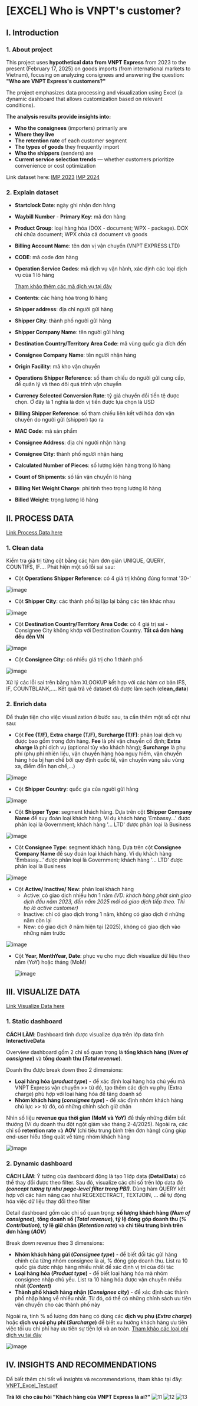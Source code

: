 # [EXCEL] Who is VNPT's customer?
## I. Introduction
### 1. About project
This project uses **hypothetical data from VNPT Express** from 2023 to the present (February 17, 2025) on goods imports (from international markets to Vietnam), focusing on analyzing consignees and answering the question: **"Who are VNPT Express's customers?"**

The project emphasizes data processing and visualization using Excel (a dynamic dashboard that allows customization based on relevant conditions).

**The analysis results provide insights into:**
- **Who the consignees** (importers) primarily are
- **Where they live**
- **The retention rate** of each customer segment
- **The types of goods** they frequently import
- **Who the shippers** (senders) are
- **Current service selection trends** — whether customers prioritize convenience or cost optimization

Link dataset here: 
[IMP 2023](https://docs.google.com/spreadsheets/d/1PRKKMJeQ_g72SO5WfC0ZVF-QPpAOHL6FfMJMdKbiSyc/edit?gid=2095503206#gid=2095503206)
[IMP 2024](https://docs.google.com/spreadsheets/d/1NdU2WDDOMpUwWqjwCzUMdlNj-F9twI-3MfOebMxV39Q/edit?gid=1804060942#gid=1804060942)

### 2. Explain dataset
- **Startclock Date**: ngày ghi nhận đơn hàng
- **Waybill Number** - **Primary Key**: mã đơn hàng
- **Product Group**: loại hàng hóa (DOX - document; WPX - package). DOX chỉ chứa document; WPX chứa cả document và goods
- **Billing Account Name**: tên đơn vị vận chuyển (VNPT EXPRESS LTD)
- **CODE**: mã code đơn hàng
- **Operation Service Codes**: mã dịch vụ vận hành, xác định các loại dịch vụ của 1 lô hàng

  [Tham khảo thêm các mã dịch vụ tại đây](https://docs.rocketshipit.com/rs/docs/dhl-addons.html?utm_source=chatgpt.com)

- **Contents**: các hàng hóa trong lô hàng
- **Shipper address**: địa chỉ người gửi hàng
- **Shipper City**: thành phố người gửi hàng
- **Shipper Company Name**: tên người gửi hàng
- **Destination Country/Territory Area Code**: mã vùng quốc gia đích đến
- **Consignee Company Name**: tên người nhận hàng
- **Origin Facility**: mã kho vận chuyển
- **Operations Shipper Reference**: số tham chiếu do người gửi cung cấp, để quản lý và theo dõi quá trình vận chuyển
- **Currency Selected Conversion Rate**: tỷ giá chuyển đổi tiền tệ được chọn. Ở đây là 1 nghĩa là đơn vị tiền được lựa chọn là USD
- **Billing Shipper Reference**: số tham chiếu liên kết với hóa đơn vận chuyển do người gửi (shipper) tạo ra
- **MAC Code**: mã sản phẩm
- **Consignee Address**: địa chỉ người nhận hàng
- **Consignee City**: thành phố người nhận hàng
- **Calculated Number of Pieces**: số lượng kiện hàng trong lô hàng
- **Count of Shipments**: số lần vận chuyển lô hàng
- **Billing Net Weight Charge**: phí tính theo trọng lượng lô hàng
- **Billed Weight**: trọng lượng lô hàng
 
## II. PROCESS DATA
[Link Process Data here](https://docs.google.com/spreadsheets/d/1M1qsbT4Tony5o0XI9C94FpjU1QE5w-9pA6D4HanNQVQ/edit?gid=2095503206#gid=2095503206) 

### 1. Clean data
Kiểm tra giá trị từng cột bằng các hàm đơn giản UNIQUE, QUERY, COUNTIFS, IF.... Phát hiện một số lỗi sai sau:
- Cột **Operations Shipper Reference**: có 4 giá trị không đúng format '30-'

![image](https://github.com/user-attachments/assets/9dfa5b92-5a6c-4762-87ef-5281b1198534)

- Cột **Shipper City**: các thành phố bị lặp lại bằng các tên khác nhau

![image](https://github.com/user-attachments/assets/44016255-dea7-4e90-9531-c462c84a030d)

- Cột **Destination Country/Territory Area Code**: có 4 giá trị sai - Consignee City không khớp với Destination Country. **Tất cả đơn hàng đều đến VN**

![image](https://github.com/user-attachments/assets/1f6d9d0e-7403-4fd4-92dd-0fd9e0867713)

- Cột **Consignee City**: có nhiều giá trị cho 1 thành phố

![image](https://github.com/user-attachments/assets/ffa7356f-f411-4ebd-90cf-b9aaabf8dd51)


Xử lý các lỗi sai trên bằng hàm XLOOKUP kết hợp với các hàm cơ bản IFS, IF, COUNTBLANK,.... Kết quả trả về dataset đã được làm sạch (**clean_data**)

### 2. Enrich data
Để thuận tiện cho việc visualization ở bước sau, ta cần thêm một số cột như sau:
- Cột **Fee (T/F), Extra charge (T/F), Surcharge (T/F)**: phân loại dịch vụ được bao gồm trong đơn hàng. **Fee** là phí vận chuyển cố định; **Extra charge** là phí dịch vụ (optional tùy vào khách hàng); **Surcharge** là phụ phí (phụ phí nhiên liệu, vận chuyển hàng hóa nguy hiểm, vận chuyển hàng hóa bị hạn chế bởi quy định quốc tế, vận chuyển vùng sâu vùng xa, điểm đến hạn chế,...)

![image](https://github.com/user-attachments/assets/aa035e47-d72e-4946-9e04-af307484d89d)

- Cột **Shipper Country**: quốc gia của người gửi hàng

![image](https://github.com/user-attachments/assets/70418a04-343d-4243-951a-6eb17447786a)

- Cột **Shipper Type**: segment khách hàng. Dựa trên cột **Shipper Company Name** để suy đoán loại khách hàng. Ví dụ khách hàng 'Embassy...' được phân loại là Government; khách hàng '... LTD' được phân loại là Business

![image](https://github.com/user-attachments/assets/e6e2676a-22c1-41a8-97b9-31e08d68f8e0)

- Cột **Consignee Type**: segment khách hàng. Dựa trên cột **Consignee Company Name** để suy đoán loại khách hàng. Ví dụ khách hàng 'Embassy...' được phân loại là Government; khách hàng '... LTD' được phân loại là Business 

![image](https://github.com/user-attachments/assets/d33ae898-cd50-44d7-ba47-79bbc368ef1c)

- Cột **Active/ Inactive/ New**: phân loại khách hàng
  + Active: có giao dịch nhiều hơn 1 năm _(VD: khách hàng phát sinh giao dịch đầu năm 2023, đến năm 2025 mới có giao dịch tiếp theo. Thì họ là active customer)_
  + Inactive: chỉ có giao dịch trong 1 năm, không có giao dịch ở những năm còn lại
  + New: có giao dịch ở năm hiện tại (2025), không có giao dịch vào những năm trước

![image](https://github.com/user-attachments/assets/4270cfe2-7763-4eed-8934-597628cdbbf2)

- Cột **Year, MonthYear, Date**: phục vụ cho mục đích visualize dữ liệu theo năm (YoY) hoặc tháng (MoM)

  ![image](https://github.com/user-attachments/assets/06e3bee4-ed6d-402c-ba3a-d512ad87dfdd)

## III. VISUALIZE DATA
[Link Visualize Data here](https://docs.google.com/spreadsheets/d/1t6nKFCS6BEpNehD_rQ-PWZYZhF4Os0plHUIz3Sg8mCY/edit?gid=1013104594#gid=1013104594)

### 1. Static dashboard
**CÁCH LÀM**: Dashboard tĩnh được visualize dựa trên lớp data tĩnh **InteractiveData**

Overview dashboard gồm 2 chỉ số quan trọng là **tổng khách hàng (_Num of consignee_)** và **tổng doanh thu (_Total revenue_)**.

Doanh thu được break down theo 2 dimensions: 
- **Loại hàng hóa (_product type_)** - để xác định loại hàng hóa chủ yếu mà VNPT Express vận chuyển >> từ đó, tạo thêm các dịch vụ phụ (Extra charge) phù hợp với loại hàng hóa để tăng doanh số
- **Nhóm khách hàng (_consignee type_)** - để xác định nhóm khách hàng chủ lực >> từ đó, có những chính sách giữ chân

Nhìn số liệu **revenue qua thời gian (MoM và YoY)** để thấy những điểm bất thường (Ví dụ doanh thu đột ngột giảm vào tháng 2-4/2025). Ngoài ra, các chỉ số **retention rate** và **AOV** (chi tiêu trung bình trên đơn hàng) cũng giúp end-user hiểu tổng quát về từng nhóm khách hàng

![image](https://github.com/user-attachments/assets/aba97e33-839f-457f-85ae-5aaa07f76d65)

### 2. Dynamic dashboard
**CÁCH LÀM**: Ý tưởng của dashboard động là tạo 1 lớp data (**DetailData**) có thể thay đổi được theo filter. Sau đó, visualize các chỉ số trên lớp data đó **_(concept tương tự như page-level filter trong PBI)_**. Dùng hàm QUERY kết hợp với các hàm nâng cao như REGEXECTRACT, TEXTJOIN, ... để tự động hóa việc dữ liệu thay đổi theo filter

Detail dashboard gồm các chỉ số quan trọng: **số lượng khách hàng (_Num of consignee_)**, **tổng doanh số (_Total revenue_)**, **tỷ lệ đóng góp doanh thu (_% Contribution_)**, **tỷ lệ giữ chân (_Retention rate_)** và **chi tiêu trung bình trên đơn hàng (_AOV_)**

Break down revenue theo 3 dimensions:
- **Nhóm khách hàng gửi (_Consignee type_)** - để biết đối tác gửi hàng chính của từng nhóm consignee là ai, % đóng góp doanh thu. List ra 10 quốc gia được nhập hàng nhiều nhất để xác định vị trí của đối tác
- **Loại hàng hóa (_Product type_)** - để biết loại hàng hóa mà nhóm consignee nhập chủ yếu. List ra 10 hàng hóa được vận chuyển nhiều nhất **(_Content_)**
- **Thành phố khách hàng nhận (_Consignee city_)** - để xác định các thành phố nhập hàng về nhiều nhất. Từ đó, có thể có những chính sách ưu tiên vận chuyển cho các thành phố này

Ngoài ra, tính % số lượng đơn hàng có dùng các **dịch vụ phụ (_Extra charge_)** hoặc **dịch vụ có phụ phí (_Surcharge_)** để biết xu hướng khách hàng ưu tiên việc tối ưu chi phí hay ưu tiên sự tiện lợi và an toàn. [Tham khảo các loại phí dịch vụ tại đây](https://docs.rocketshipit.com/rs/docs/dhl-addons.html?utm_source=chatgpt.com)

![image](https://github.com/user-attachments/assets/0f8cab48-a7ed-42f2-9e69-4948621636d0)

## IV. INSIGHTS AND RECOMMENDATIONS
Để biết thêm chi tiết về insights và recommendations, tham khảo tại đây:
[VNPT_Excel_Test.pdf](https://github.com/user-attachments/files/19043771/VNPT_Excel_Test.pdf)

**Trả lời cho câu hỏi "Khách hàng của VNPT Express là ai?"**
![11](https://github.com/user-attachments/assets/5e87cf1b-b6a4-45ed-b9b4-c36de5d59f37)
![12](https://github.com/user-attachments/assets/41272180-d050-48fb-b709-a142bd0fccb5)
![13](https://github.com/user-attachments/assets/921f23b1-57b6-47f3-aeca-ff1080341525)


